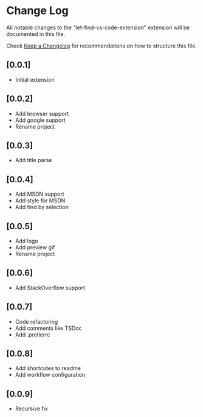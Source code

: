 # Change Log

All notable changes to the "let-find-vs-code-extension" extension will be documented in this file.

Check [Keep a Changelog](http://keepachangelog.com/) for recommendations on how to structure this file.

## [0.0.1]

- Initial extension

## [0.0.2]

- Add browser support
- Add google support
- Rename project

## [0.0.3]

- Add title parse

## [0.0.4]

- Add MSDN support
- Add style for MSDN
- Add find by selection

## [0.0.5]

- Add logo
- Add preview gif
- Rename project

## [0.0.6]

- Add StackOverflow support

## [0.0.7]

- Code refactoring
- Add comments like TSDoc
- Add .pretierrc

## [0.0.8]

- Add shortcutes to readme
- Add workflow configuration

## [0.0.9]

- Recursive fix
